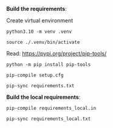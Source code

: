 **Build the requirements**:

Create virtual environment

    python3.10 -m venv .venv

    source ./.venv/bin/activate

Read: https://pypi.org/project/pip-tools/

    python -m pip install pip-tools

    pip-compile setup.cfg

    pip-sync requirements.txt

**Build the local requirements**:

    pip-compile requirements_local.in

    pip-sync requirements_local.txt

